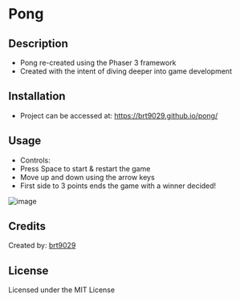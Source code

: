 # Pong

## Description
- Pong re-created using the Phaser 3 framework
- Created with the intent of diving deeper into game development

## Installation
- Project can be accessed at: https://brt9029.github.io/pong/

## Usage
- Controls:
- Press Space to start & restart the game
- Move up and down using the arrow keys
- First side to 3 points ends the game with a winner decided!

![image](https://user-images.githubusercontent.com/26530136/209592457-4adc96f8-ef97-4747-b637-981edc49b70c.png)


## Credits
Created by: [brt9029](wwww.github.com/brt9029 "GitHub Profile Link")

## License
Licensed under the MIT License
